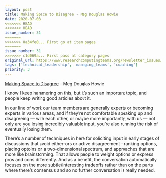 ```yaml
---
layout: post
title: Making Space to Disagree - Meg Douglas Howie
date: 2020-07-03
<<<<<<< HEAD
<<<<<<< HEAD
issue_number: 31
=======
>>>>>>> 0a34fe0... First go at item pages
=======
issue_number: 31
>>>>>>> c1d069a... First pass at category pages
original_url: https://www.researchcomputingteams.org/newsletter_issues/0031
tags: ['technical_leadership', 'managing_teams', 'coaching']
priority: 3
---
```


<!-- markdownlint-disable MD033 -->
<!-- markdownlint-disable MD041 -->
<!-- markdownlint-disable MD049 -->

[Making Space to Disagree](https://medium.com/@HowieMeg/making-space-to-disagree-e8862a3c2cd6) - Meg Douglas Howie

I know I keep hammering on this, but it’s such an important topic, and people keep writing good articles about it.

In our line of work our team members are generally experts or becoming experts in various areas, and if they’re not comfortable speaking up and disagreeing — with each other, or maybe more importantly, with us — not only are you losing incredibly valuable input, you’re also running the risk of eventually losing them.

There’s a number of techniques in here for soliciting input in early stages of discussions that avoid either-ors or active disagreement - ranking options, placing optoins on a two-dimensional spectrum, and approaches that are more like brainstorming.  That allows people to weight options or express pros and cons differently.  And as a benefit, the conversation automatically focuses on the more subtle/interesting tradeoffs rather than on the parts where there’s consensus and so no further conversation is really needed.


